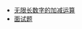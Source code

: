 * [无限长数字的加减运算](http://www.zhangyunling.com/127.html)
* [面试题](https://juejin.im/post/5aa8b00d5188255572081188)

